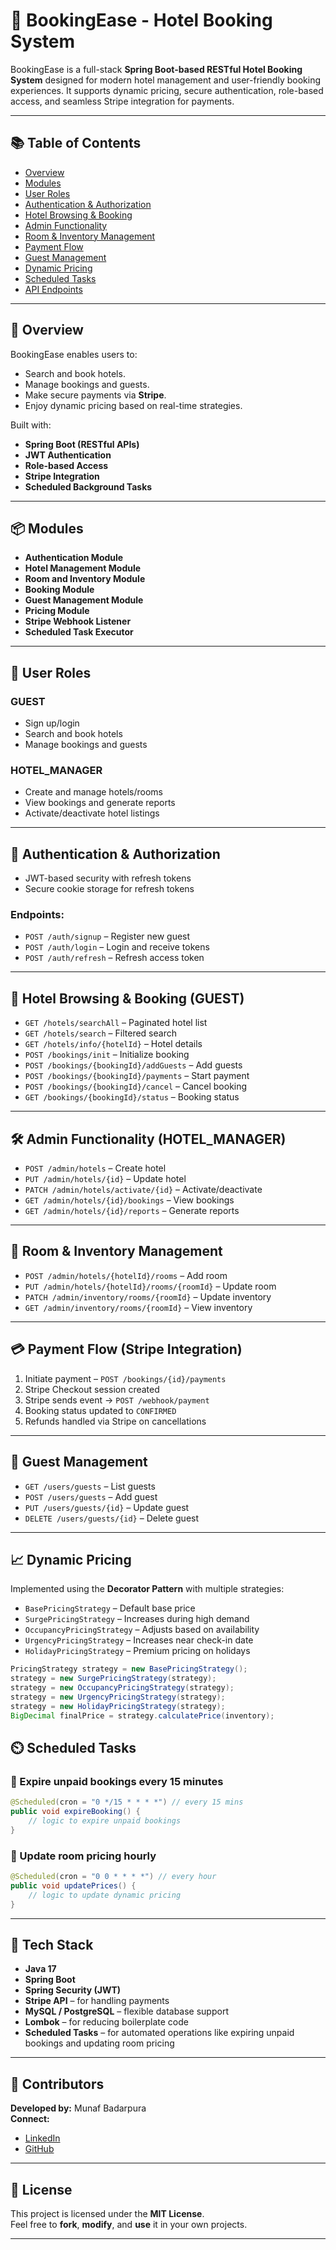# 🏨 BookingEase - Hotel Booking System

BookingEase is a full-stack **Spring Boot-based RESTful Hotel Booking System** designed for modern hotel management and user-friendly booking experiences. It supports dynamic pricing, secure authentication, role-based access, and seamless Stripe integration for payments.

---

## 📚 Table of Contents

- [Overview](#overview)
- [Modules](#modules)
- [User Roles](#user-roles)
- [Authentication & Authorization](#authentication--authorization)
- [Hotel Browsing & Booking](#hotel-browsing--booking)
- [Admin Functionality](#admin-functionality)
- [Room & Inventory Management](#room--inventory-management)
- [Payment Flow](#payment-flow)
- [Guest Management](#guest-management)
- [Dynamic Pricing](#dynamic-pricing)
- [Scheduled Tasks](#scheduled-tasks)
- [API Endpoints](#api-endpoints)

---

## 📖 Overview

BookingEase enables users to:
- Search and book hotels.
- Manage bookings and guests.
- Make secure payments via **Stripe**.
- Enjoy dynamic pricing based on real-time strategies.
  
Built with:
- **Spring Boot (RESTful APIs)**
- **JWT Authentication**
- **Role-based Access**
- **Stripe Integration**
- **Scheduled Background Tasks**

---

## 📦 Modules

- **Authentication Module**
- **Hotel Management Module**
- **Room and Inventory Module**
- **Booking Module**
- **Guest Management Module**
- **Pricing Module**
- **Stripe Webhook Listener**
- **Scheduled Task Executor**

---

## 👤 User Roles

### GUEST
- Sign up/login
- Search and book hotels
- Manage bookings and guests

### HOTEL_MANAGER
- Create and manage hotels/rooms
- View bookings and generate reports
- Activate/deactivate hotel listings

---

## 🔐 Authentication & Authorization

- JWT-based security with refresh tokens
- Secure cookie storage for refresh tokens

### Endpoints:
- `POST /auth/signup` – Register new guest
- `POST /auth/login` – Login and receive tokens
- `POST /auth/refresh` – Refresh access token

---

## 🧳 Hotel Browsing & Booking (GUEST)

- `GET /hotels/searchAll` – Paginated hotel list
- `GET /hotels/search` – Filtered search
- `GET /hotels/info/{hotelId}` – Hotel details
- `POST /bookings/init` – Initialize booking
- `POST /bookings/{bookingId}/addGuests` – Add guests
- `POST /bookings/{bookingId}/payments` – Start payment
- `POST /bookings/{bookingId}/cancel` – Cancel booking
- `GET /bookings/{bookingId}/status` – Booking status

---

## 🛠️ Admin Functionality (HOTEL_MANAGER)

- `POST /admin/hotels` – Create hotel
- `PUT /admin/hotels/{id}` – Update hotel
- `PATCH /admin/hotels/activate/{id}` – Activate/deactivate
- `GET /admin/hotels/{id}/bookings` – View bookings
- `GET /admin/hotels/{id}/reports` – Generate reports

---

## 🏨 Room & Inventory Management

- `POST /admin/hotels/{hotelId}/rooms` – Add room
- `PUT /admin/hotels/{hotelId}/rooms/{roomId}` – Update room
- `PATCH /admin/inventory/rooms/{roomId}` – Update inventory
- `GET /admin/inventory/rooms/{roomId}` – View inventory

---

## 💳 Payment Flow (Stripe Integration)

1. Initiate payment – `POST /bookings/{id}/payments`
2. Stripe Checkout session created
3. Stripe sends event → `POST /webhook/payment`
4. Booking status updated to `CONFIRMED`
5. Refunds handled via Stripe on cancellations

---

## 👥 Guest Management

- `GET /users/guests` – List guests
- `POST /users/guests` – Add guest
- `PUT /users/guests/{id}` – Update guest
- `DELETE /users/guests/{id}` – Delete guest

---

## 📈 Dynamic Pricing

Implemented using the **Decorator Pattern** with multiple strategies:
- `BasePricingStrategy` – Default base price
- `SurgePricingStrategy` – Increases during high demand
- `OccupancyPricingStrategy` – Adjusts based on availability
- `UrgencyPricingStrategy` – Increases near check-in date
- `HolidayPricingStrategy` – Premium pricing on holidays

```java
PricingStrategy strategy = new BasePricingStrategy();
strategy = new SurgePricingStrategy(strategy);
strategy = new OccupancyPricingStrategy(strategy);
strategy = new UrgencyPricingStrategy(strategy);
strategy = new HolidayPricingStrategy(strategy);
BigDecimal finalPrice = strategy.calculatePrice(inventory);

```
## ⏲️ Scheduled Tasks

### 🔸 Expire unpaid bookings every 15 minutes

```java
@Scheduled(cron = "0 */15 * * * *") // every 15 mins
public void expireBooking() {
    // logic to expire unpaid bookings
}
```
### 🔸  Update room pricing hourly

```java
@Scheduled(cron = "0 0 * * * *") // every hour
public void updatePrices() {
    // logic to update dynamic pricing
}
```
---

## 🧠 Tech Stack

- **Java 17**  
- **Spring Boot**  
- **Spring Security (JWT)**  
- **Stripe API** – for handling payments  
- **MySQL / PostgreSQL** – flexible database support  
- **Lombok** – for reducing boilerplate code  
- **Scheduled Tasks** – for automated operations like expiring unpaid bookings and updating room pricing

---

## 📌 Contributors

**Developed by:** Munaf Badarpura  
**Connect:**  
- [LinkedIn](https://www.linkedin.com/in/munafbadarpura)  
- [GitHub](https://github.com/MunafBadarpura)

---

## 📜 License

This project is licensed under the **MIT License**.  
Feel free to **fork**, **modify**, and **use** it in your own projects.

---
